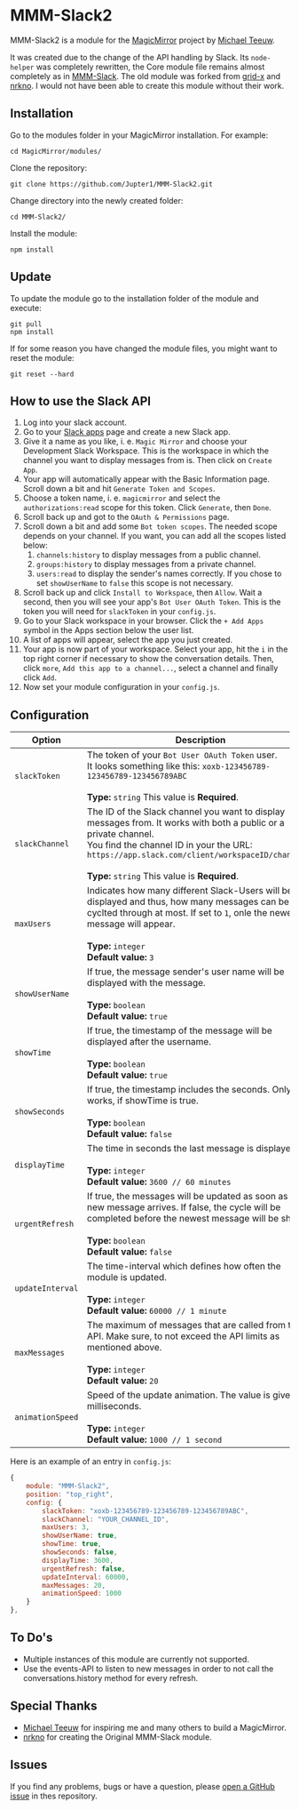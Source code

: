 # MMM-Slack2

MMM-Slack2 is a module for the [MagicMirror](https://github.com/MichMich/MagicMirror) project by [Michael Teeuw](https://github.com/MichMich).

It was created due to the change of the API handling by Slack. Its `node-helper` was completely rewritten, the Core module file remains almost completely as in [MMM-Slack](https://github.com/Jupter1/MMM-Slack). The old module was forked from [grid-x](https://github.com/grid-x/MMM-Slack) and [nrkno](https://github.com/nrkno/MMM-Slack). I would not have been able to create this module without their work.

## Installation

Go to the modules folder in your MagicMirror installation. For example: 
```
cd MagicMirror/modules/
```
Clone the repository:
```
git clone https://github.com/Jupter1/MMM-Slack2.git
```
Change directory into the newly created folder:
```
cd MMM-Slack2/
```
Install the module:
```
npm install
```

## Update

To update the module go to the installation folder of the module and execute:
```
git pull
npm install
```

If for some reason you have changed the module files, you might want to reset the module:
```
git reset --hard
```

## How to use the Slack API
1. Log into your slack account.
2. Go to your [Slack apps](https://api.slack.com/apps) page and create a new Slack app.
3. Give it a name as you like, i. e. `Magic Mirror` and choose your Development Slack Workspace. This is the workspace in which the channel you want to display messages from is. Then click on `Create App`.
4.  Your app will automatically appear with the Basic Information page. Scroll down a bit and hit `Generate Token and Scopes`.
5.  Choose a token name, i. e. `magicmirror` and select the `authorizations:read` scope for this token. Click `Generate`, then `Done`.
6.  Scroll back up and got to the `OAuth & Permissions` page.
7.  Scroll down a bit and add some `Bot token scopes`. The needed scope depends on your channel. If you want, you can add all the scopes listed below:
    1.  `channels:history` to display messages from a public channel.
    2.  `groups:history` to display messages from a private channel.
    3.  `users:read` to display the sender's names correctly. If you chose to set `showUserName` to `false` this scope is not necessary.
8.  Scroll back up and click `Install to Workspace`, then `Allow`. Wait a second, then you will see your app's `Bot User OAuth Token`. This is the token you will need for `slackToken` in your `config.js`.
9.  Go to your Slack workspace in your browser. Click the `+ Add Apps` symbol in the Apps section below the user list.
10.  A list of apps will appear, select the app you just created.
11.  Your app is now part of your workspace. Select your app, hit the `i` in the top right corner if necessary to show the conversation details. Then, click `more`, `Add this app to a channel...`, select a channel and finally click `Add`.
12.  Now set your module configuration in your `config.js`.

## Configuration
|Option|Description|
|---|---|
|`slackToken`|The token of your `Bot User OAuth Token` user. <br>It looks something like this: `xoxb-123456789-123456789-123456789ABC`<br><br>**Type:** `string` This value is **Required**.<br>|
|`slackChannel`|The ID of the Slack channel you want to display messages from. It works with both a public or a private channel.<br>You find the channel ID in your the URL: `https://app.slack.com/client/workspaceID/channelID`<br><br>**Type:** `string` This value is **Required**.<br>|
|`maxUsers`|Indicates how many different Slack-Users will be displayed and thus, how many messages can be cyclted through at most. If set to `1`, onle the newest message will appear.<br><br>**Type:** `integer`<br>**Default value:** `3`|
|`showUserName`|If true, the message sender's user name will be displayed with the message.<br><br>**Type:** `boolean`<br>**Default value:** `true`|
|`showTime`|If true, the timestamp of the message will be displayed after the username.<br><br>**Type:** `boolean`<br>**Default value:** `true`|
|`showSeconds`|If true, the timestamp includes the seconds. Only works, if showTime is true.<br><br>**Type:** `boolean`<br>**Default value:** `false`|
|`displayTime`|The time in seconds the last message is displayed.<br><br>**Type:** `integer`<br>**Default value:** `3600 // 60 minutes`|
|`urgentRefresh`|If true, the messages will be updated as soon as a new message arrives. If false, the cycle will be completed before the newest message will be shown.<br><br>**Type:** `boolean`<br>**Default value:** `false`|
|`updateInterval`|The time-interval which defines how often the module is updated.<br><br>**Type:** `integer`<br>**Default value:** `60000 // 1 minute`|
|`maxMessages`|The maximum of messages that are called from the API. Make sure, to not exceed the API limits as mentioned above.<br><br>**Type:** `integer`<br>**Default value:** `20`|
|`animationSpeed`|Speed of the update animation. The value is given in milliseconds.<br><br>**Type:** `integer`<br>**Default value:** `1000 // 1 second`|

Here is an example of an entry in `config.js`:
``` JavaScript
{
    module: "MMM-Slack2",
    position: "top_right",
    config: {
        slackToken: "xoxb-123456789-123456789-123456789ABC",
        slackChannel: "YOUR_CHANNEL_ID",
        maxUsers: 3,
        showUserName: true,
        showTime: true,
        showSeconds: false,
        displayTime: 3600,
        urgentRefresh: false,
        updateInterval: 60000,
        maxMessages: 20,
        animationSpeed: 1000
    }
},
```

## To Do's
* Multiple instances of this module are currently not supported.
* Use the events-API to listen to new messages in order to not call the conversations.history method for every refresh.

## Special Thanks
* [Michael Teeuw](https://github.com/MichMich) for inspiring me and many others to build a MagicMirror.
* [nrkno](https://github.com/nrkno) for creating the Original MMM-Slack module.

## Issues
If you find any problems, bugs or have a question, please [open a GitHub issue](https://github.com/Jupter1/MMM-Slack2/issues) in thes repository.
